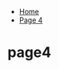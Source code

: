 <ul class="breadcrumb">
  <li><a href="https://anastasiamarkina1.github.io/SML209/">Home</a></li>
  <li><a href="#">Page 4</a></li>
</ul>

<h1>page4</h1>
